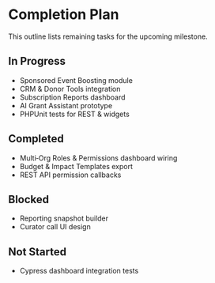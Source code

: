 # Completion Plan

This outline lists remaining tasks for the upcoming milestone.

## In Progress
- Sponsored Event Boosting module
- CRM & Donor Tools integration
- Subscription Reports dashboard
- AI Grant Assistant prototype
- PHPUnit tests for REST & widgets

## Completed
- Multi‑Org Roles & Permissions dashboard wiring
- Budget & Impact Templates export
- REST API permission callbacks

## Blocked
- Reporting snapshot builder
- Curator call UI design

## Not Started
- Cypress dashboard integration tests

